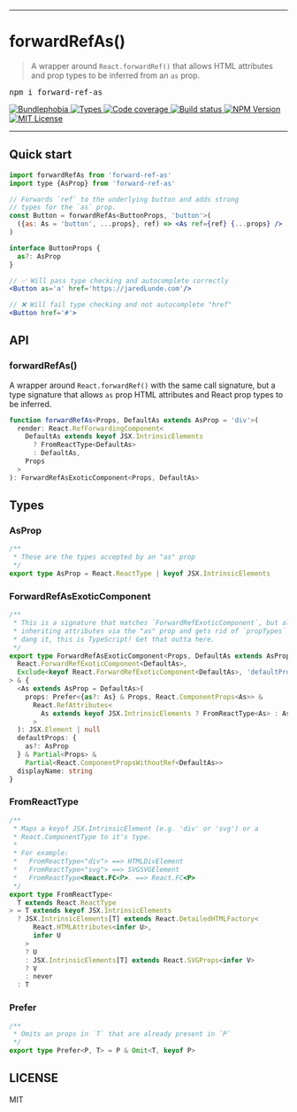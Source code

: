 <hr>
<div>
  <h1>
    forwardRefAs()
  </h1>
</div>

<blockquote>
A wrapper around <code>React.forwardRef()</code> that allows HTML attributes and prop types to
be inferred from an <code>as</code> prop.
</blockquote>

<pre>npm i forward-ref-as</pre>

<p>
  <a href="https://bundlephobia.com/result?p=forward-ref-as">
    <img alt="Bundlephobia" src="https://img.shields.io/bundlephobia/minzip/forward-ref-as?style=for-the-badge&labelColor=24292e">
  </a>
  <a aria-label="Types" href="https://www.npmjs.com/package/forward-ref-as">
    <img alt="Types" src="https://img.shields.io/npm/types/forward-ref-as?style=for-the-badge&labelColor=24292e">
  </a>
  <a aria-label="Code coverage report" href="https://codecov.io/gh/jaredLunde/forward-ref-as">
    <img alt="Code coverage" src="https://img.shields.io/codecov/c/gh/jaredLunde/forward-ref-as?style=for-the-badge&labelColor=24292e">
  </a>
  <a aria-label="Build status" href="https://travis-ci.com/jaredLunde/forward-ref-as">
    <img alt="Build status" src="https://img.shields.io/travis/com/jaredLunde/forward-ref-as?style=for-the-badge&labelColor=24292e">
  </a>
  <a aria-label="NPM version" href="https://www.npmjs.com/package/forward-ref-as">
    <img alt="NPM Version" src="https://img.shields.io/npm/v/forward-ref-as?style=for-the-badge&labelColor=24292e">
  </a>
  <a aria-label="License" href="https://jaredlunde.mit-license.org/">
    <img alt="MIT License" src="https://img.shields.io/npm/l/forward-ref-as?style=for-the-badge&labelColor=24292e">
  </a>
</p>

<hr>

## Quick start

```jsx harmony
import forwardRefAs from 'forward-ref-as'
import type {AsProp} from 'forward-ref-as'

// Forwards `ref` to the underlying button and adds strong
// types for the `as` prop.
const Button = forwardRefAs<ButtonProps, 'button'>(
  ({as: As = 'button', ...props}, ref) => <As ref={ref} {...props} />
)

interface ButtonProps {
  as?: AsProp
}

// ✅ Will pass type checking and autocomplete correctly
<Button as='a' href='https://jaredLunde.com'/>

// ❌ Will fail type checking and not autocomplete "href"
<Button href='#'>
```

## API

### forwardRefAs()

A wrapper around `React.forwardRef()` with the same call signature, but
a type signature that allows `as` prop HTML attributes and React prop types
to be inferred.

```typescript
function forwardRefAs<Props, DefaultAs extends AsProp = 'div'>(
  render: React.RefForwardingComponent<
    DefaultAs extends keyof JSX.IntrinsicElements
      ? FromReactType<DefaultAs>
      : DefaultAs,
    Props
  >
): ForwardRefAsExoticComponent<Props, DefaultAs>
```

## Types

### AsProp

```typescript
/**
 * These are the types accepted by an "as" prop
 */
export type AsProp = React.ReactType | keyof JSX.IntrinsicElements
```

### ForwardRefAsExoticComponent

```typescript
/**
 * This is a signature that matches `ForwardRefExoticComponent`, but allows for
 * inheriting attributes via the "as" prop and gets rid of `propTypes` because,
 * dang it, this is TypeScript! Get that outta here.
 */
export type ForwardRefAsExoticComponent<Props, DefaultAs extends AsProp> = Pick<
  React.ForwardRefExoticComponent<DefaultAs>,
  Exclude<keyof React.ForwardRefExoticComponent<DefaultAs>, 'defaultProps'>
> & {
  <As extends AsProp = DefaultAs>(
    props: Prefer<{as?: As} & Props, React.ComponentProps<As>> &
      React.RefAttributes<
        As extends keyof JSX.IntrinsicElements ? FromReactType<As> : As
      >
  ): JSX.Element | null
  defaultProps: {
    as?: AsProp
  } & Partial<Props> &
    Partial<React.ComponentPropsWithoutRef<DefaultAs>>
  displayName: string
}
```

### FromReactType

```typescript
/**
 * Maps a keyof JSX.IntrinsicElement (e.g. 'div' or 'svg') or a
 * React.ComponentType to it's type.
 *
 * For example:
 *   FromReactType<"div"> ==> HTMLDivElement
 *   FromReactType<"svg"> ==> SVGSVGElement
 *   FromReactType<React.FC<P>. ==> React.FC<P>
 */
export type FromReactType<
  T extends React.ReactType
> = T extends keyof JSX.IntrinsicElements
  ? JSX.IntrinsicElements[T] extends React.DetailedHTMLFactory<
      React.HTMLAttributes<infer U>,
      infer U
    >
    ? U
    : JSX.IntrinsicElements[T] extends React.SVGProps<infer V>
    ? V
    : never
  : T
```

### Prefer

```typescript
/**
 * Omits an props in `T` that are already present in `P`
 */
export type Prefer<P, T> = P & Omit<T, keyof P>
```

## LICENSE

MIT
